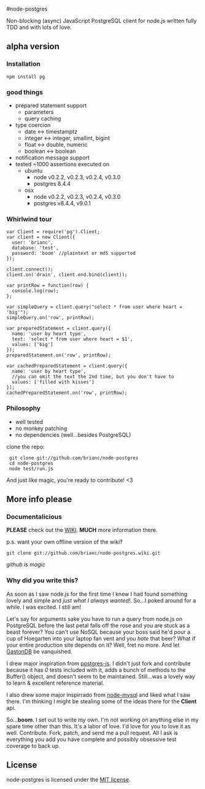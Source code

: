 #node-postgres

Non-blocking (async) JavaScript PostgreSQL client for node.js written
fully TDD and with lots of love.

## alpha version

### Installation

    npm install pg

### good things

- prepared statement support
  - parameters
  - query caching
- type coercion
  - date <-> timestamptz
  - integer <-> integer, smallint, bigint
  - float <-> double, numeric
  - boolean <-> boolean
- notification message support
- tested 
  ~1000 assertions executed on
    - ubuntu
      - node v0.2.2, v0.2.3, v0.2.4, v0.3.0
      - postgres 8.4.4
    - osx
      - node v0.2.2, v0.2.3, v0.2.4, v0.3.0
      - postgres v8.4.4, v9.0.1

### Whirlwind tour

    var Client = require('pg').Client;
    var client = new Client({
      user: 'brianc',
      database: 'test',
      password: 'boom' //plaintext or md5 supported
    });

    client.connect();
    client.on('drain', client.end.bind(client));

    var printRow = function(row) {
      console.log(row);
    };

    var simpleQuery = client.query("select * from user where heart = 'big'");
    simpleQuery.on('row', printRow);

    var preparedStatement = client.query({
      name: 'user by heart type',
      text: 'select * from user where heart = $1',
      values: ['big']
    });
    preparedStatement.on('row', printRow);

    var cachedPreparedStatement = client.query({
      name: 'user by heart type',
      //you can omit the text the 2nd time, but you don't have to
      values: ['filled with kisses']
    });
    cachedPreparedStatement.on('row', printRow);


### Philosophy

* well tested
* no monkey patching
* no dependencies (well...besides PostgreSQL)

clone the repo:

     git clone git://github.com/brianc/node-postgres
     cd node-postgres
     node test/run.js

And just like magic, you're ready to contribute! <3

## More info please

### Documentalicious

__PLEASE__ check out the [WIKI](node-postgres/wiki).  __MUCH__ more information there.

p.s. want your own offline version of the wiki?

    git clone git://github.com/brianc/node-postgres.wiki.git

_github is magic_

### Why did you write this?

As soon as I saw node.js for the first time I knew I had found
something lovely and simple and _just what I always wanted!_.  So...I
poked around for a while.  I was excited.  I still am!

Let's say for arguments sake you have to run a query from node.js on PostgreSQL before the
last petal falls off the rose and you are stuck as a beast forever?
You can't use NoSQL because your boss said he'd pour a cup of
Hoegarten into your laptop fan vent and you _hate_ that beer?
What if your entire production site depends on it?  Well, fret no
more.  And let [GastonDB](http://www.snipetts.com/ashley/mymusicals/disney/beauty-an-beast/images/gaston.gif) be vanquished.

I drew major inspiration from
[postgres-js](http://github.com/creationix/postgres-js).  I didn't
just fork and contribute because it has
_0_ tests included with it, adds a bunch of methods to the Buffer()
object, and doesn't seem to be maintained.  Still...was a lovely way
to learn & excellent reference material.

I also drew some major inspirrado from
[node-mysql](http://github.com/felixge/node-mysql) and liked what I
saw there.  I'm thinking I might be stealing some of the ideas there
for the __Client__ api.

So...__boom__. I set out to write my own.  I'm not working on anything
else in my spare time other than this.  It's a labor of love.  I'd
love for you to love it as well.  Contribute.  Fork, patch, and send
me a pull request.  All I ask is everything you add you have complete
and possibly obsessive test coverage to back up.  

## License

node-postgres is licensed under the [MIT license](node-postgres/blob/master/License).
